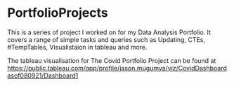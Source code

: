 # PortfolioProjects

This is a series of project I worked on for my Data Analysis Portfolio.
It covers a range of simple tasks and queries such as Updating, CTEs, #TempTables, Visualistaion in tableau and more.

The tableau visualisation for The Covid Portfolio Project can be found at https://public.tableau.com/app/profile/jason.mugumya/viz/CovidDashboardasof080921/Dashboard1
